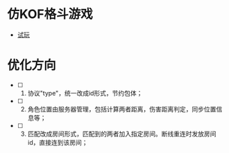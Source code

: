 # 仿KOF格斗游戏

- [试玩](https://www.2344.com/play/11518.htm)

# 优化方向

- [ ] 1. 协议"type"，统一改成id形式，节约包体；
- [ ] 2. 角色位置由服务器管理，包括计算两者距离，伤害距离判定，同步位置信息等；
- [ ] 3. 匹配改成房间形式，匹配到的两者加入指定房间。断线重连时发放房间id，直接连到该房间；